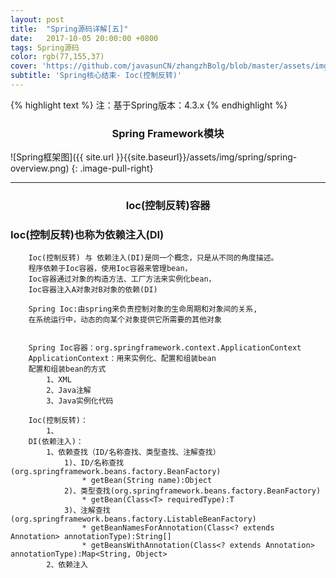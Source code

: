```yaml
---
layout: post
title:  "Spring源码详解[五]"
date:   2017-10-05 20:00:00 +0800
tags: Spring源码
color: rgb(77,155,37)
cover: 'https://github.com/javasunCN/zhangzhBolg/blob/master/assets/img/spring/spring.jpg?raw=true'
subtitle: 'Spring核心结束- Ioc(控制反转)'
---
```


{% highlight text %}
    注：基于Spring版本：4.3.x
{% endhighlight %} 

<center><b><h3>Spring Framework模块</h3></b></center>
![Spring框架图]({{ site.url }}{{site.baseurl}}/assets/img/spring/spring-overview.png)
{: .image-pull-right}

------------------------

<center><b><h3>Ioc(控制反转)容器</h3></b></center>

### Ioc(控制反转)也称为依赖注入(DI)

```text
    Ioc(控制反转) 与 依赖注入(DI)是同一个概念，只是从不同的角度描述。
    程序依赖于Ioc容器，使用Ioc容器来管理bean，
    Ioc容器通过对象的构造方法、工厂方法来实例化bean，
    Ioc容器注入A对象对B对象的依赖(DI)
    
    Spring Ioc:由spring来负责控制对象的生命周期和对象间的关系,
    在系统运行中，动态的向某个对象提供它所需要的其他对象
    
```

```textmate
    Spring Ioc容器：org.springframework.context.ApplicationContext
    ApplicationContext：用来实例化、配置和组装bean
    配置和组装bean的方式
        1、XML
        2、Java注解
        3、Java实例化代码
```

```textmate
    Ioc(控制反转)：
        1、
    DI(依赖注入)：
        1、依赖查找（ID/名称查找、类型查找、注解查找）
            1)、ID/名称查找(org.springframework.beans.factory.BeanFactory)
                * getBean(String name):Object
            2)、类型查找(org.springframework.beans.factory.BeanFactory)
                * getBean(Class<T> requiredType):T
            3)、注解查找(org.springframework.beans.factory.ListableBeanFactory)
                * getBeanNamesForAnnotation(Class<? extends Annotation> annotationType):String[]
                * getBeansWithAnnotation(Class<? extends Annotation> annotationType):Map<String, Object>
        2、依赖注入
```






